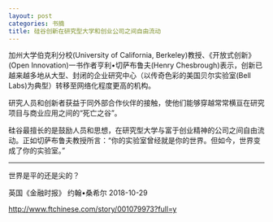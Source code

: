 ```yaml
---
layout: post
categories: 书摘
title: 硅谷创新在研究型大学和创业公司之间自由流动
---
```


加州大学伯克利分校(University of California, Berkeley)教授、《开放式创新》(Open Innovation)一书作者亨利•切萨布鲁夫(Henry Chesbrough)表示，创新已越来越多地从大型、封闭的企业研究中心（以传奇色彩的美国贝尔实验室(Bell Labs)为典型）转移至网络化程度更高的机构。

研究人员和创新者获益于同外部合作伙伴的接触，使他们能够穿越常常横亘在研究项目与商业应用之间的“死亡之谷”。

硅谷最擅长的是鼓励人员和思想，在研究型大学与富于创业精神的公司之间自由流动。正如切萨布鲁夫教授所言：“你的实验室曾经就是你的世界。但如今，世界变成了你的实验室。”

---

世界是平的还是尖的？

英国《金融时报》 约翰•桑希尔 2018-10-29

http://www.ftchinese.com/story/001079973?full=y